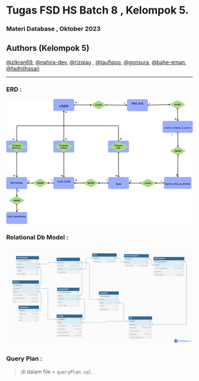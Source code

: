 # Tugas FSD HS Batch 8 , Kelompok 5.

### **Materi Database** , Oktober 2023

## Authors (Kelompok 5)

[@zikran69](https://github.com/zikran69), [@nahira-dev](https://github.com/nahira-dev), [@rizqiau](https://github.com/rizqiau)
, [@taufiqoo](https://github.com/taufiqoo), [@gonsura](https://github.com/gonsura), [@bahe-eman](https://github.com/bahe-eman), [@fadhilhasan](https://github.com/fadhilhasan)

---

### ERD :

![App Screenshot](/asset/ERD.png)

### Relational Db Model :

![App Screenshot](/asset/tugas%20Kel5%20FSD%20HS%20DB.png)

### Query Plan :

> di dalam file = `queryPlan.sql`.
